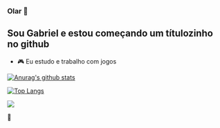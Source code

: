 ### Olar 👋

<!--
**SouVitorGabriel/SouVitorGabriel** is a ✨ _special_ ✨ repository because its `README.md` (this file) appears on your GitHub profile.

-->
## Sou Gabriel e estou começando um títulozinho no github

- 🎮 Eu estudo e trabalho com jogos

[![Anurag's github stats](https://github-readme-stats.vercel.app/api?username=souvitorgabriel&show_icons=true&theme=radical)](https://github.com/anuraghazra/github-readme-stats)

[![Top Langs](https://github-readme-stats.vercel.app/api/top-langs/?username=souvitorgabriel&hide=java&theme=radical)](https://github.com/anuraghazra/github-readme-stats)

![](https://komarev.com/ghpvc/?username=souvitorgabriel&color=ff69b4&label=Visitas)

👀
